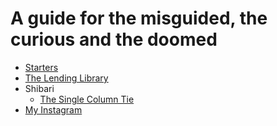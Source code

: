 # A guide for the misguided, the curious and the doomed


* [Starters](https://rationaldom.com/start#psychology-of-bdsm)
* [The Lending Library](https://rationaldom.com/Library)
* Shibari
  * [The Single Column Tie](https://rationaldom.com/private/notes_single_column_tie.html)
* [My Instagram](http://www.instagram.com/badDadditude)
